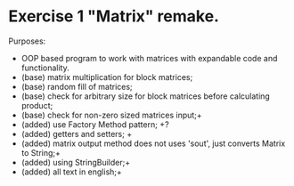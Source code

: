 Exercise 1 "Matrix" remake.
============================
Purposes:
- OOP based program to work with matrices with expandable code and functionality.
- (base) matrix multiplication for block matrices;
- (base) random fill of matrices;
- (base) check for arbitrary size for block matrices before calculating product;
- (base) check for non-zero sized matrices input;+
- (added) use Factory Method pattern; +?
- (added) getters and setters; +
- (added) matrix output method does not uses 'sout', just converts Matrix to String;+
- (added) using StringBuilder;+
- (added) all text in english;+